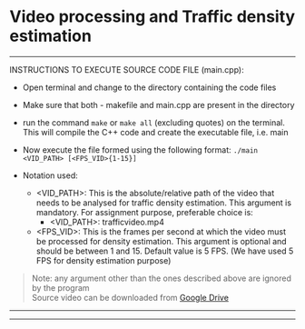 # Video processing and Traffic density estimation

--------------------------------------------------------------------------------
INSTRUCTIONS TO EXECUTE SOURCE CODE FILE (main.cpp):
- Open terminal and change to the directory containing the code files
- Make sure that both - makefile and main.cpp are present in the directory
- run the command `make` or `make all` (excluding quotes) on the terminal.
  This will compile the C++ code and create the executable file, i.e. main
- Now execute the file formed using the following format: `./main <VID_PATH> [<FPS_VID>{1-15}]`

- Notation used:
  - <VID_PATH>: 
     This is the absolute/relative path of the video that needs to be 
     analysed for traffic density estimation. This argument is mandatory.
     For assignment purpose, preferable choice is:
	- <VID_PATH>: trafficvideo.mp4
  - <FPS_VID>:
	 This is the frames per second at which the video must be processed for
	 density estimation. This argument is optional and should be between 1 and 15. 
	 Default value is 5 FPS. (We have used 5 FPS for density estimation purpose)

> Note: any argument other than the ones described above are ignored by the
      program  
> Source video can be downloaded from [Google Drive](https://drive.google.com/file/d/13EMiTVqlaEAQEpkuC91bCD6Vt4aMUk63/view?usp=sharing) 
--------------------------------------------------------------------------------

--------------------------------------------------------------------------------

